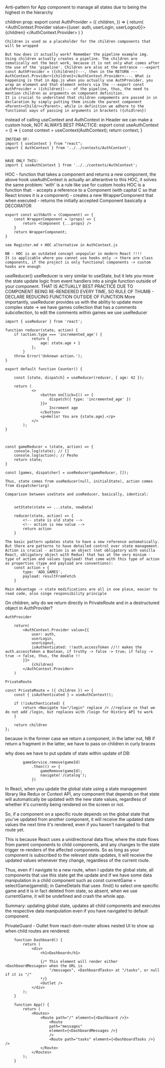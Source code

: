 Anti-pattern for App component to manage all states due to being the highest in the hierarchy

children prop: 
    export const AuthProvider = ({
        children,
    }) => {
        return(
            <AuthContext.Provider value={{user: auth, userLogin, userLogout}}>
                {children}
            </AuthContext.Provider>
        )
    }

    Children is used as a placeholder for the children components that will be wrapped

    But how does it actually work? Remember the pipeline example img. Using children actually creates a pipeline. The children are sematically not the best work, because it is not only what comes after the use of the 'pipeline'. Children are also at the entrance ---export const AuthProvider = ({children})---, then in the RETURN ---AuthContext.Provider>{children}</AuthContext.Provider>---. What is happening is that in App.js when you actually use AuthProvider, you wrap an element and that element enters via the ---export const AuthProvider = ({children})--- of the pipeline, thus, the need to mention children as arguments on component definition.
    It is crucial to understand that children compoments are passed in in declaration by simply putting them inside the parent component <Parent><Child/></Parent>, while in definition we adhere to the functional ways of passing in arguments in brackets ({chidlren})
instead of calling useContext and AuthContext in Header we can make a custom hook, NOT ALWAYS BEST PRACTICE:
    export const useAuthContext = () => {
        const context = useContext(AuthContext);
        return context;
    }

    INSTEAD OF: 
    import { useContext } from "react";
    import { AuthContext } from '../../contexts/AuthContext';


    HAVE ONLY THIS:
    import { useAuthContext } from '../../contexts/AuthContext';

HOC - function that takes a component and returns a new component, the above hook useAuthContext is actually an alterantive to this HOC, it solves the same problem:
    'with' is a rule like use for custom hooks
    HOC is a function that: 
    - accepts a reference to a Component (with capital C so that React knows it is a component) 
    - creates a new WrapperComponent that when executed
    - returns the initially accepted Component
    basically a DECORATOR

    export const withAuth = (Component) => {
        const WrapperComponent = (props) => {
            return <Component {...props} />
        }
        return WrapperComponent;
    }

    see Register.md + HOC alternative in AuthContext.js

    NB - HOC is an outdated concept unpopular in modern React !!!!
    It is applicable where you cannot use hooks only -> there are class components, if the project is only functional components -> custom hooks are enough

useReducer()
    useReducer is very similar to useState, but it lets you move the state update logic from event handlers into a single function outside of your component. THAT  IS ACTUALLY BEST PRACTICE DUE TO COMPONENT BEING RE-RENDERED EVERY TIME, SO RULE OF THUMB - DECLARE REDUCING FUNCTION OUTSIDE OF FUNCTION
    More importantly, useReducer provides us with the ability to update more complex state -> we have games collection that has a comments subcollection, to edit the comments within games we use useReducer

    import { useReducer } from 'react';

    function reducer(state, action) {
        if (action.type === 'incremented_age') {
                return {
                    age: state.age + 1
                };
            }
        throw Error('Unknown action.');
    }

    export default function Counter() {

        const [state, dispatch] = useReducer(reducer, { age: 42 });

        return (
                <>
                    <button onClick={() => {
                        dispatch({ type: 'incremented_age' })
                    }}>
                        Increment age
                    </button>
                    <p>Hello! You are {state.age}.</p>
                </>
            );
    }



    const gameReducer = (state, action) => {
        console.log(state); // []
        console.log(action); // Pesho
        return state;
    }

    const [games, dispatcher] = useReducer(gameReducer, []);

    Thus, state comes from useReducer(null, initialState), action comes from dispatcher(arg)

    Comparison between useState and useReducer, basically, identical:


        setState(state => ...state, newData)

        reducer(state, action) => {
            <!-- state is old state -->
            <!-- action is new value -->
            return action
        }

    The basic pattern updates state to have a new reference automatically. But there are patterns to have detailed control over state management. Action is crucial - action is an object (not obligatory with vanilla React, obligatory object with Redux) that has at the very minium - type of action and values (payload) that come with this type of action as properties (type and payload are conventions):
        const action = {
            type: 'ADD_GAMES',
            payload: resultFromFetch
        } 
    
    Main Advantage -> state modifications are all in one place, easier to read code, also singe responsibility principle 


On children, why do we return directly in PrivateRoute and in a destructured object in AuthProvider?

    AuthProvider

        return(
            <AuthContext.Provider value={{
                user: auth, 
                userLogin, 
                userLogout, 
                isAuthenticated: !!auth.accessToken //!! makes the auth.accessToken a Boolean, if truthy -> false -> true; if falsy -> true -> false, thus, the double !!
            }}>
                {children}
            </AuthContext.Provider>
        )
    
    PrivateRoute

    const PrivateRoute = ({ children }) => {
        const { isAuthenticated } = useAuthContext();

        if (!isAuthenticated) {
            return <Navigate to="/login" replace /> //replace so that we do not add /login, but replaces with /loign for History API to work
        }

        return children
    };

because in the former case we return a component, in the latter not, NB if return a fragment in the latter, we have to pass on children in  curly braces


why does we have to put update of state within update of DB:

            gameService.remove(gameId)
                .then(() => {
                    gameRemove(gameId);
                    navigate('/catalog');
                })

In React, when you update the global state using a state management library like Redux or Context API, any component that depends on that state will automatically be updated with the new state values, regardless of whether it's currently being rendered on the screen or not.

So, if a component on a specific route depends on the global state that you've updated from another component, it will receive the updated state values the next time it's rendered, even if you haven't navigated to that route yet.

This is because React uses a unidirectional data flow, where the state flows from parent components to child components, and any changes to the state trigger re-renders of the affected components. So as long as your component is subscribed to the relevant state updates, it will receive the updated values whenever they change, regardless of the current route.

Thus, even if I navigate to a new route, when I update the global state, all components that use this state get the update and if we have some data manipulation in a child component such as const currentGame = selectGame(gameId); in GameDetails that uses .find() to select one specific game and it is in fact deleted from state, so absent, when we use currentGame, it will be undefined and crash the whole app.

Summary: updating global state, updates all child components and executes the respective data manipulation even if you have navigated to default component.


PrivateGuard - Outlet from react-dom-router allows nested UI to show up when child routes are rendered:

        function Dashboard() {
            return (
                <div>
                    <h1>Dashboard</h1>

                    {/* This element will render either <DashboardMessages> when the URL is
                        "/messages", <DashboardTasks> at "/tasks", or null if it is "/"
                    */}
                    <Outlet />
                </div>
            );
        }

        function App() {
            return (
                <Routes>
                    <Route path="/" element={<Dashboard />}>
                        <Route
                        path="messages"
                        element={<DashboardMessages />}
                        />
                        <Route path="tasks" element={<DashboardTasks />} />
                    </Route>
                </Routes>
            );
        }